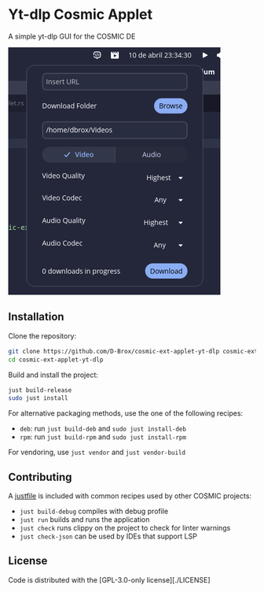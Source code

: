 # Yt-dlp Cosmic Applet

A simple yt-dlp GUI for the COSMIC DE

![screenshot.png](./res/screenshot.png)

## Installation 

Clone the repository:

```bash
git clone https://github.com/D-Brox/cosmic-ext-applet-yt-dlp cosmic-ext-applet-yt-dlp
cd cosmic-ext-applet-yt-dlp
```

Build and install the project:

```bash
just build-release
sudo just install
```

For alternative packaging methods, use the one of the following recipes:

- `deb`: run `just build-deb` and `sudo just install-deb`
- `rpm`: run `just build-rpm` and `sudo just install-rpm`

For vendoring, use `just vendor` and `just vendor-build`

## Contributing

A [justfile](./justfile) is included with common recipes used by other COSMIC projects:

- `just build-debug` compiles with debug profile
- `just run` builds and runs the application
- `just check` runs clippy on the project to check for linter warnings
- `just check-json` can be used by IDEs that support LSP

## License

Code is distributed with the [GPL-3.0-only license][./LICENSE]

